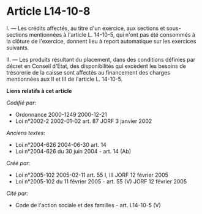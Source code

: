 # Article L14-10-8

I. ― Les crédits affectés, au titre d'un exercice, aux sections et sous-sections mentionnées à l'article L. 14-10-5, qui
n'ont pas été consommés à la clôture de l'exercice, donnent lieu à report automatique sur les exercices suivants.

II. ― Les produits résultant du placement, dans des conditions définies par décret en Conseil d'Etat, des disponibilités qui
excèdent les besoins de trésorerie de la caisse sont affectés au financement des charges mentionnées aux II et III de
l'article L. 14-10-5.

**Liens relatifs à cet article**

_Codifié par_:

  - Ordonnance 2000-1249 2000-12-21
  - Loi n°2002-2 2002-01-02 art. 87 JORF 3 janvier 2002

_Anciens textes_:

  - Loi n°2004-626 2004-06-30 art. 14
  - Loi n°2004-626 du 30 juin 2004 - art. 14 (Ab)

_Créé par_:

  - Loi n°2005-102 2005-02-11 art. 55 I, III JORF 12 février 2005
  - Loi n°2005-102 du 11 février 2005 - art. 55 (V) JORF 12 février 2005

_Cité par_:

  - Code de l'action sociale et des familles - art. L14-10-5 (V)
